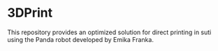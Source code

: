 # 3DPrint
This repository provides an optimized solution for direct printing in suti using the Panda robot developed by Emika Franka. 
